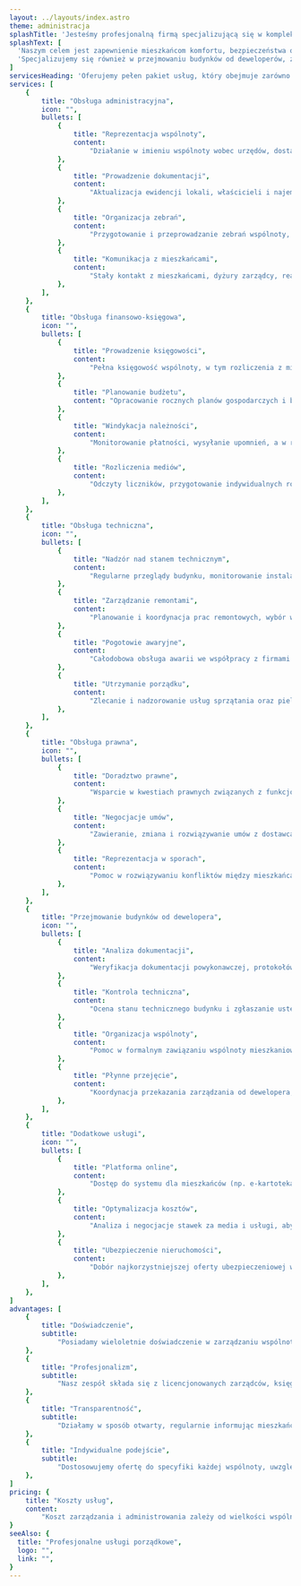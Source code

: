 ```yaml
---
layout: ../layouts/index.astro
theme: administracja
splashTitle: 'Jesteśmy profesjonalną firmą specjalizującą się w kompleksowym zarządzaniu wspólnotami mieszkaniowymi na terenie Łodzi'
splashText: [
  'Naszym celem jest zapewnienie mieszkańcom komfortu, bezpieczeństwa oraz optymalnego funkcjonowania nieruchomości, przy jednoczesnym dbaniu o interesy właścicieli i racjonalne gospodarowanie budżetem wspólnoty.',
  'Specjalizujemy się również w przejmowaniu budynków od deweloperów, zapewniając płynne przejście od etapu budowy do pełnego funkcjonowania wspólnoty.'
]
servicesHeading: 'Oferujemy pełen pakiet usług, który obejmuje zarówno bieżące administrowanie, jak i strategiczne zarządzanie nieruchomością'
services: [
	{
		title: "Obsługa administracyjna",
		icon: "",
		bullets: [
			{
				title: "Reprezentacja wspólnoty",
				content:
					"Działanie w imieniu wspólnoty wobec urzędów, dostawców mediów, firm zewnętrznych oraz innych instytucji",
			},
			{
				title: "Prowadzenie dokumentacji",
				content:
					"Aktualizacja ewidencji lokali, właścicieli i najemców, archiwizacja dokumentów wspólnoty",
			},
			{
				title: "Organizacja zebrań",
				content:
					"Przygotowanie i przeprowadzanie zebrań wspólnoty, w tym sporządzanie protokołów i uchwał",
			},
			{
				title: "Komunikacja z mieszkańcami",
				content:
					"Stały kontakt z mieszkańcami, dyżury zarządcy, reagowanie na zgłaszane problemy i zapytania",
			},
		],
	},
	{
		title: "Obsługa finansowo-księgowa",
		icon: "",
		bullets: [
			{
				title: "Prowadzenie księgowości",
				content:
					"Pełna księgowość wspólnoty, w tym rozliczenia z mieszkańcami i dostawcami",
			},
			{
				title: "Planowanie budżetu",
				content: "Opracowanie rocznych planów gospodarczych i budżetowych",
			},
			{
				title: "Windykacja należności",
				content:
					"Monitorowanie płatności, wysyłanie upomnień, a w razie potrzeby kierowanie spraw do sądu",
			},
			{
				title: "Rozliczenia mediów",
				content:
					"Odczyty liczników, przygotowanie indywidualnych rozliczeń za wodę, ogrzewanie itp.",
			},
		],
	},
	{
		title: "Obsługa techniczna",
		icon: "",
		bullets: [
			{
				title: "Nadzór nad stanem technicznym",
				content:
					"Regularne przeglądy budynku, monitorowanie instalacji (elektrycznych, gazowych, wodno-kanalizacyjnych)",
			},
			{
				title: "Zarządzanie remontami",
				content:
					"Planowanie i koordynacja prac remontowych, wybór wykonawców, nadzór nad realizacją",
			},
			{
				title: "Pogotowie awaryjne",
				content:
					"Całodobowa obsługa awarii we współpracy z firmami serwisowymi",
			},
			{
				title: "Utrzymanie porządku",
				content:
					"Zlecanie i nadzorowanie usług sprzątania oraz pielęgnacji terenów zielonych",
			},
		],
	},
	{
		title: "Obsługa prawna",
		icon: "",
		bullets: [
			{
				title: "Doradztwo prawne",
				content:
					"Wsparcie w kwestiach prawnych związanych z funkcjonowaniem wspólnoty",
			},
			{
				title: "Negocjacje umów",
				content:
					"Zawieranie, zmiana i rozwiązywanie umów z dostawcami mediów i usługodawcami",
			},
			{
				title: "Reprezentacja w sporach",
				content:
					"Pomoc w rozwiązywaniu konfliktów między mieszkańcami lub z podmiotami zewnętrznymi",
			},
		],
	},
	{
		title: "Przejmowanie budynków od dewelopera",
		icon: "",
		bullets: [
			{
				title: "Analiza dokumentacji",
				content:
					"Weryfikacja dokumentacji powykonawczej, protokołów odbioru i umów z deweloperem",
			},
			{
				title: "Kontrola techniczna",
				content:
					"Ocena stanu technicznego budynku i zgłaszanie usterek do usunięcia w ramach gwarancji deweloperskiej",
			},
			{
				title: "Organizacja wspólnoty",
				content:
					"Pomoc w formalnym zawiązaniu wspólnoty mieszkaniowej, przygotowanie pierwszych zebrań i uchwał",
			},
			{
				title: "Płynne przejęcie",
				content:
					"Koordynacja przekazania zarządzania od dewelopera, w tym przejęcie rozliczeń, mediów i infrastruktury",
			},
		],
	},
	{
		title: "Dodatkowe usługi",
		icon: "",
		bullets: [
			{
				title: "Platforma online",
				content:
					"Dostęp do systemu dla mieszkańców (np. e-kartoteka) z wglądem w rozliczenia, dokumenty i zgłaszanie usterek",
			},
			{
				title: "Optymalizacja kosztów",
				content:
					"Analiza i negocjacje stawek za media i usługi, aby obniżyć wydatki wspólnoty",
			},
			{
				title: "Ubezpieczenie nieruchomości",
				content:
					"Dobór najkorzystniejszej oferty ubezpieczeniowej we współpracy z brokerami",
			},
		],
	},
]
advantages: [
	{
		title: "Doświadczenie",
		subtitle:
			"Posiadamy wieloletnie doświadczenie w zarządzaniu wspólnotami mieszkaniowymi w Łodzi, w tym w przejmowaniu budynków od deweloperów",
	},
	{
		title: "Profesjonalizm",
		subtitle:
			"Nasz zespół składa się z licencjonowanych zarządców, księgowych i techników z odpowiednimi kwalifikacjami",
	},
	{
		title: "Transparentność",
		subtitle:
			"Działamy w sposób otwarty, regularnie informując mieszkańców o podejmowanych działaniach",
	},
	{
		title: "Indywidualne podejście",
		subtitle:
			"Dostosowujemy ofertę do specyfiki każdej wspólnoty, uwzględniając jej potrzeby i oczekiwania",
	},
]
pricing: {
	title: "Koszty usług",
	content:
		"Koszt zarządzania i administrowania zależy od wielkości wspólnoty (liczby lokali, powierzchni nieruchomości) oraz zakresu wybranych usług. Wycena ostateczna, w tym koszty przejęcia budynku od dewelopera, zostanie przedstawiona po zapoznaniu się z dokumentacją wspólnoty i jej specyfiką.",
}
seeAlso: {
  title: "Profesjonalne usługi porządkowe",
  logo: "",
  link: "",
}
---
```

